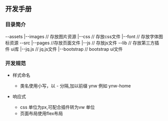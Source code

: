## 开发手册
### 目录简介
--assets
    |--images  // 存放图片资源
    |--css  // 存放css文件
    |--font  // 存放字体图标资源
--src
    |--pages //存放页面文件
    |--js   // 存放js文件
--lib      // 存放第三方插件 ui库
    |--jq.js  // jq.js文件
    |--bootstrap // bootstrap ui文件
### 开发规范
+ 样式命名 
    + 类名使用小写，以 - 分隔,加以前缀 ynw  例如 ynw-home

+ 响应式
    + css 单位为px,可配合插件转为vw 单位
    + 页面布局使用flex布局

